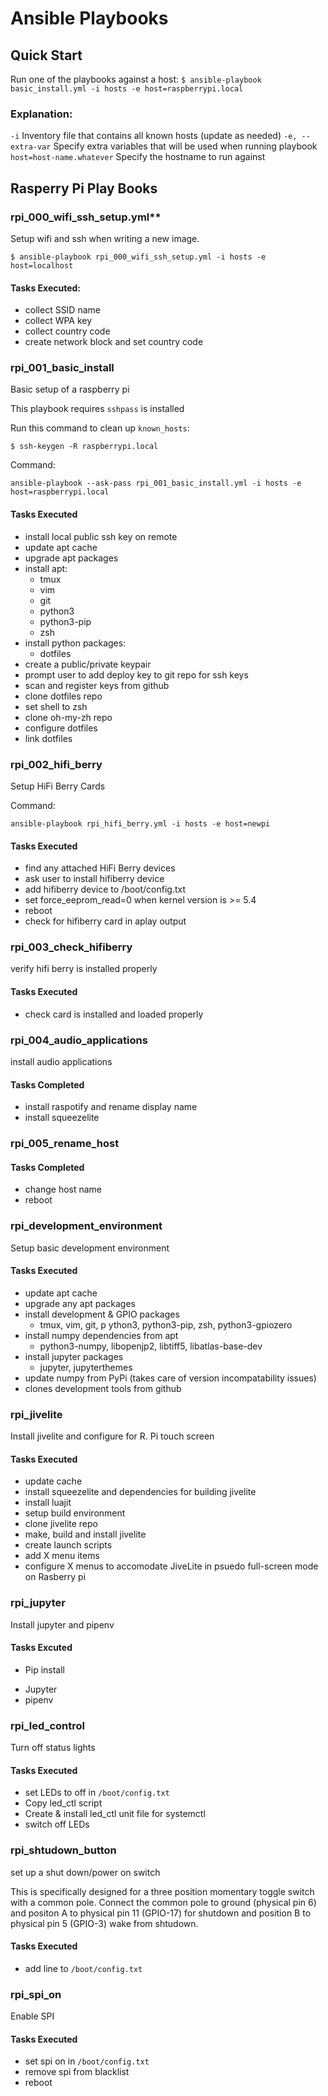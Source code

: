 # Ansible Playbooks

## Quick Start

Run one of the playbooks against a host:
`$ ansible-playbook basic_install.yml -i hosts -e host=raspberrypi.local`

### Explanation:
`-i` Inventory file that contains all known hosts (update as needed)
`-e, --extra-var` Specify extra variables that will be used when running playbook
`host=host-name.whatever` Specify the hostname to run against

## Rasperry Pi Play Books
### rpi_000_wifi_ssh_setup.yml**
Setup wifi and ssh when writing a new image.

`$ ansible-playbook rpi_000_wifi_ssh_setup.yml -i hosts -e host=localhost`

#### Tasks Executed:

  * collect SSID name
  * collect WPA key
  * collect country code
  * create network block and set country code


### rpi_001_basic_install
Basic setup of a raspberry pi

This playbook requires `sshpass` is installed

Run this command to clean up `known_hosts`:

`$ ssh-keygen -R raspberrypi.local`

Command: 

`ansible-playbook --ask-pass rpi_001_basic_install.yml -i hosts -e host=raspberrypi.local`

#### Tasks Executed

  * install local public ssh key on remote
  * update apt cache
  * upgrade apt packages
  * install apt:
    - tmux
    - vim
    - git
    - python3
    - python3-pip
    - zsh
  * install python packages:
    - dotfiles
  * create a public/private keypair
  * prompt user to add deploy key to git repo for ssh keys
  * scan and register keys from github
  * clone dotfiles repo
  * set shell to zsh
  * clone oh-my-zh repo
  * configure dotfiles
  * link dotfiles

### rpi_002_hifi_berry

Setup HiFi Berry Cards

Command: 

`ansible-playbook rpi_hifi_berry.yml -i hosts -e host=newpi`

#### Tasks Executed

  * find any attached HiFi Berry devices
  * ask user to install hifiberry device
  * add hifiberry device to /boot/config.txt
  * set force_eeprom_read=0 when kernel version is >= 5.4
  * reboot
  * check for hifiberry card in aplay output

### rpi_003_check_hifiberry
verify hifi berry is installed properly

#### Tasks Executed

  * check card is installed and loaded properly


### rpi_004_audio_applications
install audio applications

#### Tasks Completed

  * install raspotify and rename display name
  * install squeezelite

### rpi_005_rename_host

#### Tasks Completed
  * change host name
  * reboot

### rpi_development_environment
Setup basic development environment

#### Tasks Executed
  * update apt cache
  * upgrade any apt packages
  * install development & GPIO packages 
    - tmux, vim, git, p ython3, python3-pip, zsh, python3-gpiozero
  * install numpy dependencies from apt
    - python3-numpy, libopenjp2, libtiff5, libatlas-base-dev
  * install jupyter packages
    - jupyter, jupyterthemes
  * update numpy from PyPi (takes care of version incompatability issues)
  * clones development tools from github

### rpi_jivelite
Install jivelite and configure for R. Pi touch screen

#### Tasks Executed
  * update cache
  * install squeezelite and dependencies for building jivelite
  * install luajit
  * setup build environment
  * clone jivelite repo
  * make, build and install jivelite
  * create launch scripts 
  * add X menu items
  * configure X menus to accomodate JiveLite in psuedo full-screen mode on Rasberry pi
 
### rpi_jupyter
Install jupyter and pipenv

#### Tasks Excuted
* Pip install
 - Jupyter
 - pipenv
 
### rpi_led_control
Turn off status lights

#### Tasks Executed
* set LEDs to off in `/boot/config.txt`
* Copy led_ctl script
* Create & install led_ctl unit file for systemctl
* switch off LEDs

### rpi_shtudown_button
set up a shut down/power on switch

This is specifically designed for a three position momentary toggle switch with a common pole. Connect the common pole to ground (physical pin 6) and positon A to physical pin 11 (GPIO-17) for shutdown and position B to physical pin 5 (GPIO-3) wake from shtudown.

#### Tasks Executed
* add line to `/boot/config.txt`

### rpi_spi_on
Enable SPI

#### Tasks Executed
* set spi on in `/boot/config.txt`
* remove spi from blacklist
* reboot
